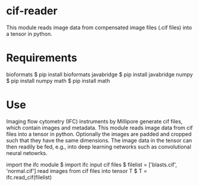 cif-reader
============
This module reads image data from compensated image files (.cif files) into a tensor in python.

Requirements
============
bioformats
  $ pip install bioformats
javabridge
  $ pip install javabridge
numpy
  $ pip install numpy
math
  $ pip install math

Use
============
Imaging flow cytometry (IFC) instruments by Millipore generate cif files, which contain images and metadata. This module reads image data from cif files into a tensor in python. Optionally the images are padded and cropped such that they have the same dimensions. The image data in the tensor can then readily be fed, e.g., into deep learning networks such as convolutional neural netowrks.

import the ifc module
  $ import ifc
input cif files
  $ filelist = ['blasts.cif', 'normal.cif']
read images from cif files into tensor T
  $ T = ifc.read_cif(filelist)
